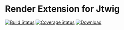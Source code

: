 # Render Extension for Jtwig

[![Build Status](https://travis-ci.org/jtwig/jtwig-render-extension.svg?branch=master)](https://travis-ci.org/jtwig/jtwig-render-extension)
[![Coverage Status](https://coveralls.io/repos/jtwig/jtwig-render-extension/badge.svg?branch=master&service=github)](https://coveralls.io/github/jtwig/jtwig-render-extension?branch=master)
[![Download](https://api.bintray.com/packages/jtwig/maven/jtwig-render-extension/images/download.svg) ](https://bintray.com/jtwig/maven/jtwig-render-extension/_latestVersion)
